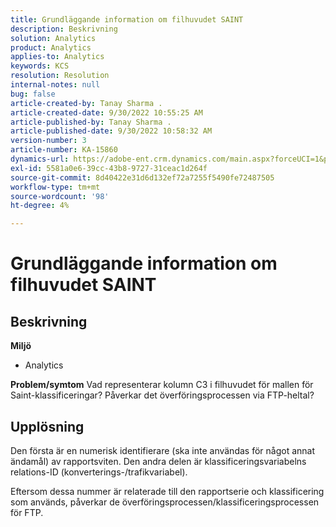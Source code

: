 ```yaml
---
title: Grundläggande information om filhuvudet SAINT
description: Beskrivning
solution: Analytics
product: Analytics
applies-to: Analytics
keywords: KCS
resolution: Resolution
internal-notes: null
bug: false
article-created-by: Tanay Sharma .
article-created-date: 9/30/2022 10:55:25 AM
article-published-by: Tanay Sharma .
article-published-date: 9/30/2022 10:58:32 AM
version-number: 3
article-number: KA-15860
dynamics-url: https://adobe-ent.crm.dynamics.com/main.aspx?forceUCI=1&pagetype=entityrecord&etn=knowledgearticle&id=bbc6275e-ae40-ed11-9db1-0022480868ff
exl-id: 5581a0e6-39cc-43b8-9727-31ceac1d264f
source-git-commit: 8d40422e31d6d132ef72a7255f5490fe72487505
workflow-type: tm+mt
source-wordcount: '98'
ht-degree: 4%

---
```


# Grundläggande information om filhuvudet SAINT

## Beskrivning

<b>Miljö</b>
- Analytics 



<b>Problem/symtom</b>
Vad representerar kolumn C3 i filhuvudet för mallen för Saint-klassificeringar? Påverkar det överföringsprocessen via FTP-heltal?


## Upplösning


Den första är en numerisk identifierare (ska inte användas för något annat ändamål) av rapportsviten. Den andra delen är klassificeringsvariabelns relations-ID (konverterings-/trafikvariabel).

Eftersom dessa nummer är relaterade till den rapportserie och klassificering som används, påverkar de överföringsprocessen/klassificeringsprocessen för FTP.

